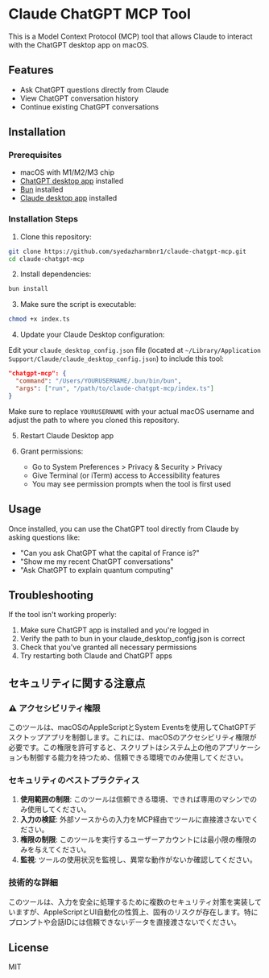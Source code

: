 # Claude ChatGPT MCP Tool

This is a Model Context Protocol (MCP) tool that allows Claude to interact with the ChatGPT desktop app on macOS.

## Features

- Ask ChatGPT questions directly from Claude
- View ChatGPT conversation history
- Continue existing ChatGPT conversations

## Installation

### Prerequisites

- macOS with M1/M2/M3 chip
- [ChatGPT desktop app](https://chatgpt.com/download) installed
- [Bun](https://bun.sh/) installed
- [Claude desktop app](https://claude.ai/desktop) installed

### Installation Steps

1. Clone this repository:

```bash
git clone https://github.com/syedazharmbnr1/claude-chatgpt-mcp.git
cd claude-chatgpt-mcp
```

2. Install dependencies:

```bash
bun install
```

3. Make sure the script is executable:

```bash
chmod +x index.ts
```

4. Update your Claude Desktop configuration:

Edit your `claude_desktop_config.json` file (located at `~/Library/Application Support/Claude/claude_desktop_config.json`) to include this tool:

```json
"chatgpt-mcp": {
  "command": "/Users/YOURUSERNAME/.bun/bin/bun",
  "args": ["run", "/path/to/claude-chatgpt-mcp/index.ts"]
}
```

Make sure to replace `YOURUSERNAME` with your actual macOS username and adjust the path to where you cloned this repository.

5. Restart Claude Desktop app

6. Grant permissions:
   - Go to System Preferences > Privacy & Security > Privacy
   - Give Terminal (or iTerm) access to Accessibility features
   - You may see permission prompts when the tool is first used

## Usage

Once installed, you can use the ChatGPT tool directly from Claude by asking questions like:

- "Can you ask ChatGPT what the capital of France is?"
- "Show me my recent ChatGPT conversations"
- "Ask ChatGPT to explain quantum computing"

## Troubleshooting

If the tool isn't working properly:

1. Make sure ChatGPT app is installed and you're logged in
2. Verify the path to bun in your claude_desktop_config.json is correct
3. Check that you've granted all necessary permissions
4. Try restarting both Claude and ChatGPT apps

## セキュリティに関する注意点

### ⚠️ アクセシビリティ権限

このツールは、macOSのAppleScriptとSystem Eventsを使用してChatGPTデスクトップアプリを制御します。これには、macOSのアクセシビリティ権限が必要です。この権限を許可すると、スクリプトはシステム上の他のアプリケーションも制御する能力を持つため、信頼できる環境でのみ使用してください。

### セキュリティのベストプラクティス

1. **使用範囲の制限**: このツールは信頼できる環境、できれば専用のマシンでのみ使用してください。
2. **入力の検証**: 外部ソースからの入力をMCP経由でツールに直接渡さないでください。
3. **権限の制限**: このツールを実行するユーザーアカウントには最小限の権限のみを与えてください。
4. **監視**: ツールの使用状況を監視し、異常な動作がないか確認してください。

### 技術的な詳細

このツールは、入力を安全に処理するために複数のセキュリティ対策を実装していますが、AppleScriptとUI自動化の性質上、固有のリスクが存在します。特にプロンプトや会話IDには信頼できないデータを直接渡さないでください。

## License

MIT
